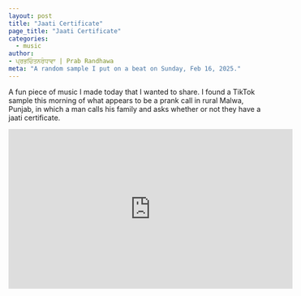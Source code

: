 ```yaml
---
layout: post
title: "Jaati Certificate"
page_title: "Jaati Certificate"
categories:
  - music
author:
- ਪ੍ਰਭਚਿੰਤਨਰੰਧਾਵਾ | Prab Randhawa
meta: "A random sample I put on a beat on Sunday, Feb 16, 2025."
---
```


A fun piece of music I made today that I wanted to share. I found a TikTok sample this morning of what appears to be a prank call in rural Malwa, Punjab, in which a man calls his family and asks whether or not they have a jaati certificate.

<center><div class="video-container">
<iframe width="560" height="315" src="https://www.youtube.com/embed/9h0YGwDM09k?si=B6Xh3iZxfqEJnL43&amp;controls=0" title="YouTube video player" frameborder="0" allow="accelerometer; autoplay; clipboard-write; encrypted-media; gyroscope; picture-in-picture; web-share" referrerpolicy="strict-origin-when-cross-origin" allowfullscreen></iframe></div></center>